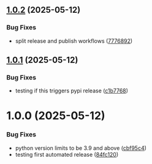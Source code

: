 ## [1.0.2](https://github.com/SamCullin/resume-md/compare/v1.0.1...v1.0.2) (2025-05-12)


### Bug Fixes

* split release and publish workflows ([7776892](https://github.com/SamCullin/resume-md/commit/777689289a2f7f8d8876647bf7f199e516dffe44))

## [1.0.1](https://github.com/SamCullin/resume-md/compare/v1.0.0...v1.0.1) (2025-05-12)


### Bug Fixes

* testing if this triggers pypi release ([c1b7768](https://github.com/SamCullin/resume-md/commit/c1b7768585cd3b273099d9b5b6da4886b9692a36))

# 1.0.0 (2025-05-12)


### Bug Fixes

* python version limits to be 3.9 and above ([cbf95c4](https://github.com/SamCullin/resume-md/commit/cbf95c4c3839e02e1b8f39c367a9ed103c94d5dd))
* testing first automated release ([84fc120](https://github.com/SamCullin/resume-md/commit/84fc1203f83e6af4c842941e3ee59e1827bceac2))
